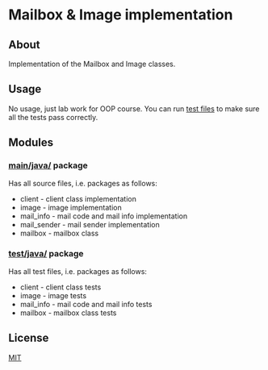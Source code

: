 # Mailbox & Image implementation

## About
Implementation of the Mailbox and Image classes.
## Usage
No usage, just lab work for OOP course. You can run [test files](https://github.com/linvieson/lab-mailbox/blob/main/src/test/java) to make sure all the tests pass correctly. 

## Modules
### [main/java/](https://github.com/linvieson/lab-mailbox/blob/main/src/main/java) package
Has all source files, i.e. packages as follows:
- client - client class implementation
- image - image implementation
- mail_info - mail code and mail info implementation
- mail_sender - mail sender implementation
- mailbox - mailbox class

### [test/java/](https://github.com/linvieson/lab-mailbox/blob/main/src/test/java) package
Has all test files, i.e. packages as follows:
- client - client class tests
- image - image tests
- mail_info - mail code and mail info tests
- mailbox - mailbox class tests

## License
[MIT](https://github.com/linvieson/lab-mailbox/blob/main/LICENSE)
